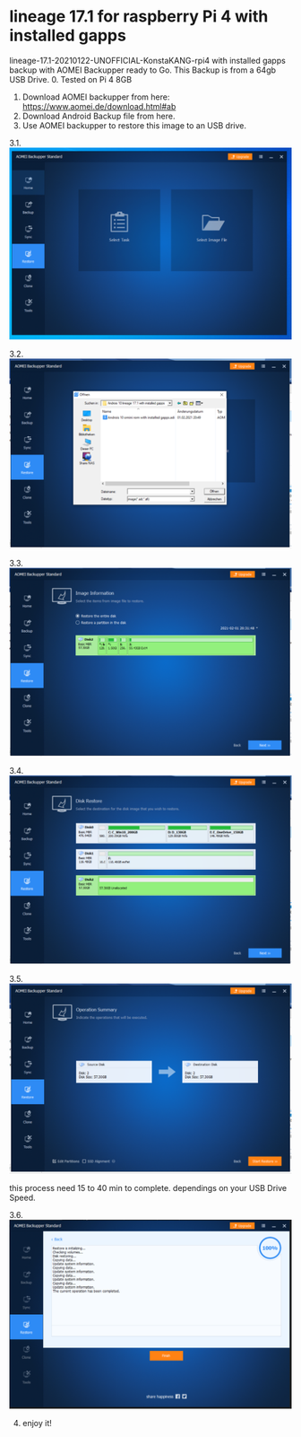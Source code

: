 # lineage 17.1 for raspberry Pi 4 with installed gapps
lineage-17.1-20210122-UNOFFICIAL-KonstaKANG-rpi4 with installed gapps backup with AOMEI Backupper ready to Go. This Backup is from a 64gb USB Drive.
0. Tested on Pi 4 8GB
1. Download AOMEI backupper from here: https://www.aomei.de/download.html#ab
2. Download Android Backup file from here.
3. Use AOMEI backupper to restore this image to an USB drive.

3.1.
![alt text](https://github.com/r3zafa/lineage-17.1-rpi4_gapps_64gb/blob/main/1.PNG)

3.2.
![alt text](https://github.com/r3zafa/lineage-17.1-rpi4_gapps_64gb/blob/main/2.PNG)

3.3.
![alt text](https://github.com/r3zafa/lineage-17.1-rpi4_gapps_64gb/blob/main/3.PNG)

3.4.
![alt text](https://github.com/r3zafa/lineage-17.1-rpi4_gapps_64gb/blob/main/4.PNG)

3.5.
![alt text](https://github.com/r3zafa/lineage-17.1-rpi4_gapps_64gb/blob/main/5.PNG)

this process need 15 to 40 min to complete. dependings on your USB Drive Speed.

3.6.
![alt text](https://github.com/r3zafa/lineage-17.1-rpi4_gapps_64gb/blob/main/6.PNG)

4. enjoy it!

